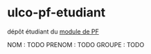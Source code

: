 # ulco-pf-etudiant

dépôt étudiant du [module de PF](https://juliendehos.gitlab.io/posts/pf/index.html)

NOM : TODO
PRENOM : TODO
GROUPE : TODO

